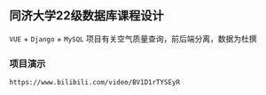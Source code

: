 ## 同济大学22级数据库课程设计
`VUE` + `Django` + `MySQL`
项目有关空气质量查询，前后端分离，数据为杜撰

### 项目演示
`https://www.bilibili.com/video/BV1D1rTYSEyR`
